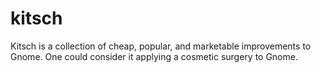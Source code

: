 # kitsch
Kitsch is a collection of cheap, popular, and marketable improvements to Gnome. One could consider it applying a cosmetic surgery to Gnome.
